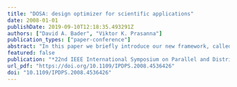 ```yaml
---
title: "DOSA: design optimizer for scientific applications"
date: 2008-01-01
publishDate: 2019-09-10T12:18:35.493291Z
authors: ["David A. Bader", "Viktor K. Prasanna"]
publication_types: ["paper-conference"]
abstract: "In this paper we briefly introduce our new framework, called \"design optimizer for scientific applications\" (DOSA) which allows the programmer or compiler writer to explore alternative designs and optimize for speed (or power) at design-time and use a run-time optimizer. The run-time system is a portable interface that enables dynamic application optimization by interfacing with the output of DOSA. As an illustration we demonstrate speed up for two applications: parallel exact inference and community identification in large-scale networks."
featured: false
publication: "*22nd IEEE International Symposium on Parallel and Distributed Processing, IPDPS 2008, Miami, Florida USA, April 14-18, 2008*"
url_pdf: "https://doi.org/10.1109/IPDPS.2008.4536426"
doi: "10.1109/IPDPS.2008.4536426"
---
```


